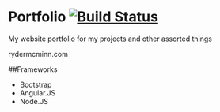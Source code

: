 Portfolio [![Build Status](https://travis-ci.org/rmcminn/Portfolio.svg?branch=master)](https://travis-ci.org/rmcminn/Portfolio)
=========

My website portfolio for my projects and other assorted things

rydermcminn.com

##Frameworks
- Bootstrap
- Angular.JS
- Node.JS